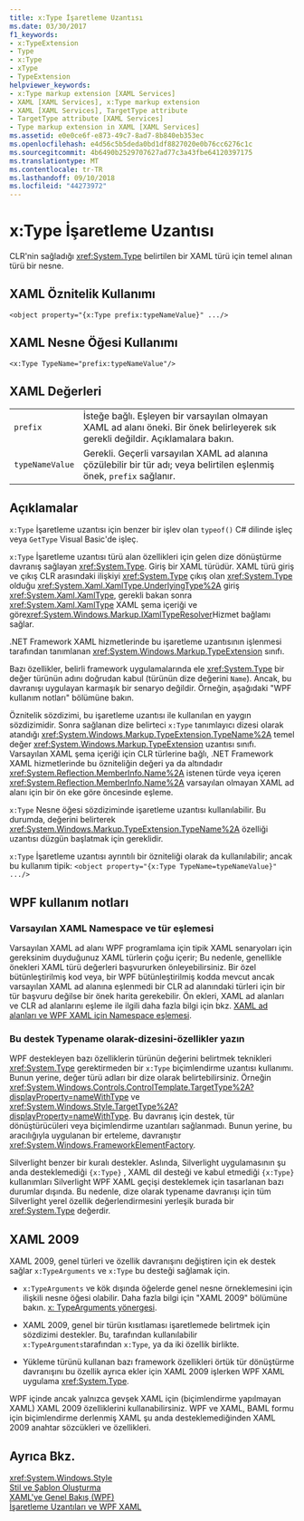 ```yaml
---
title: x:Type İşaretleme Uzantısı
ms.date: 03/30/2017
f1_keywords:
- x:TypeExtension
- Type
- x:Type
- xType
- TypeExtension
helpviewer_keywords:
- x:Type markup extension [XAML Services]
- XAML [XAML Services], x:Type markup extension
- XAML [XAML Services], TargetType attribute
- TargetType attribute [XAML Services]
- Type markup extension in XAML [XAML Services]
ms.assetid: e0e0ce6f-e873-49c7-8ad7-8b840eb353ec
ms.openlocfilehash: e4d56c5b5deda0bd1df8827020e0b76cc6276c1c
ms.sourcegitcommit: 4b6490b2529707627ad77c3a43fbe64120397175
ms.translationtype: MT
ms.contentlocale: tr-TR
ms.lasthandoff: 09/10/2018
ms.locfileid: "44273972"
---
```

# <a name="xtype-markup-extension"></a>x:Type İşaretleme Uzantısı
CLR'nin sağladığı <xref:System.Type> belirtilen bir XAML türü için temel alınan türü bir nesne.  
  
## <a name="xaml-attribute-usage"></a>XAML Öznitelik Kullanımı  
  
```xaml  
<object property="{x:Type prefix:typeNameValue}" .../>  
```  
  
## <a name="xaml-object-element-usage"></a>XAML Nesne Öğesi Kullanımı  
  
```xaml  
<x:Type TypeName="prefix:typeNameValue"/>  
```  
  
## <a name="xaml-values"></a>XAML Değerleri  
  
|||  
|-|-|  
|`prefix`|İsteğe bağlı. Eşleyen bir varsayılan olmayan XAML ad alanı öneki. Bir önek belirleyerek sık gerekli değildir. Açıklamalara bakın.|  
|`typeNameValue`|Gerekli. Geçerli varsayılan XAML ad alanına çözülebilir bir tür adı; veya belirtilen eşlenmiş önek, `prefix` sağlanır.|  
  
## <a name="remarks"></a>Açıklamalar  
 `x:Type` İşaretleme uzantısı için benzer bir işlev olan `typeof()` C# dilinde işleç veya `GetType` Visual Basic'de işleç.  
  
 `x:Type` İşaretleme uzantısı türü alan özellikleri için gelen dize dönüştürme davranış sağlayan <xref:System.Type>. Giriş bir XAML türüdür. XAML türü giriş ve çıkış CLR arasındaki ilişkiyi <xref:System.Type> çıkış olan <xref:System.Type> olduğu <xref:System.Xaml.XamlType.UnderlyingType%2A> giriş <xref:System.Xaml.XamlType>, gerekli bakan sonra <xref:System.Xaml.XamlType> XAML şema içeriği ve göre<xref:System.Windows.Markup.IXamlTypeResolver>Hizmet bağlamı sağlar.  
  
 .NET Framework XAML hizmetlerinde bu işaretleme uzantısının işlenmesi tarafından tanımlanan <xref:System.Windows.Markup.TypeExtension> sınıfı.  
  
 Bazı özellikler, belirli framework uygulamalarında ele <xref:System.Type> bir değer türünün adını doğrudan kabul (türünün dize değerini `Name`). Ancak, bu davranışı uygulayan karmaşık bir senaryo değildir. Örneğin, aşağıdaki "WPF kullanım notları" bölümüne bakın.  
  
 Öznitelik sözdizimi, bu işaretleme uzantısı ile kullanılan en yaygın sözdizimidir. Sonra sağlanan dize belirteci `x:Type` tanımlayıcı dizesi olarak atandığı <xref:System.Windows.Markup.TypeExtension.TypeName%2A> temel değer <xref:System.Windows.Markup.TypeExtension> uzantısı sınıfı. Varsayılan XAML şema içeriği için CLR türlerine bağlı, .NET Framework XAML hizmetlerinde bu özniteliğin değeri ya da altındadır <xref:System.Reflection.MemberInfo.Name%2A> istenen türde veya içeren <xref:System.Reflection.MemberInfo.Name%2A> varsayılan olmayan XAML ad alanı için bir ön eke göre öncesinde eşleme.  
  
 `x:Type` Nesne öğesi sözdiziminde işaretleme uzantısı kullanılabilir. Bu durumda, değerini belirterek <xref:System.Windows.Markup.TypeExtension.TypeName%2A> özelliği uzantısı düzgün başlatmak için gereklidir.  
  
 `x:Type` İşaretleme uzantısı ayrıntılı bir özniteliği olarak da kullanılabilir; ancak bu kullanım tipik: `<object property="{x:Type TypeName=typeNameValue}" .../>`  
  
## <a name="wpf-usage-notes"></a>WPF kullanım notları  
  
### <a name="default-xaml-namespace-and-type-mapping"></a>Varsayılan XAML Namespace ve tür eşlemesi  
 Varsayılan XAML ad alanı WPF programlama için tipik XAML senaryoları için gereksinim duyduğunuz XAML türlerin çoğu içerir; Bu nedenle, genellikle önekleri XAML türü değerleri başvururken önleyebilirsiniz. Bir özel bütünleştirilmiş kod veya, bir WPF bütünleştirilmiş kodda mevcut ancak varsayılan XAML ad alanına eşlenmedi bir CLR ad alanındaki türleri için bir tür başvuru değilse bir önek harita gerekebilir. Ön ekleri, XAML ad alanları ve CLR ad alanlarını eşleme ile ilgili daha fazla bilgi için bkz. [XAML ad alanları ve WPF XAML için Namespace eşlemesi](../../../docs/framework/wpf/advanced/xaml-namespaces-and-namespace-mapping-for-wpf-xaml.md).  
  
### <a name="type-properties-that-support-typename-as-string"></a>Bu destek Typename olarak-dizesini-özellikler yazın  
 WPF destekleyen bazı özelliklerin türünün değerini belirtmek teknikleri <xref:System.Type> gerektirmeden bir `x:Type` biçimlendirme uzantısı kullanımı. Bunun yerine, değer türü adları bir dize olarak belirtebilirsiniz. Örneğin <xref:System.Windows.Controls.ControlTemplate.TargetType%2A?displayProperty=nameWithType> ve <xref:System.Windows.Style.TargetType%2A?displayProperty=nameWithType>. Bu davranış için destek, tür dönüştürücüleri veya biçimlendirme uzantıları sağlanmadı. Bunun yerine, bu aracılığıyla uygulanan bir erteleme, davranıştır <xref:System.Windows.FrameworkElementFactory>.  
  
 Silverlight benzer bir kuralı destekler. Aslında, Silverlight uygulamasının şu anda desteklemediği `{x:Type}` , XAML dil desteği ve kabul etmediği `{x:Type}` kullanımları Silverlight WPF XAML geçişi desteklemek için tasarlanan bazı durumlar dışında. Bu nedenle, dize olarak typename davranışı için tüm Silverlight yerel özellik değerlendirmesini yerleşik burada bir <xref:System.Type> değerdir.  
  
## <a name="xaml-2009"></a>XAML 2009  
 XAML 2009, genel türleri ve özellik davranışını değiştiren için ek destek sağlar `x:TypeArguments` ve `x:Type` bu desteği sağlamak için.  
  
-   `x:TypeArguments` ve kök dışında öğelerde genel nesne örneklemesini için ilişkili nesne öğesi olabilir. Daha fazla bilgi için "XAML 2009" bölümüne bakın. [x: TypeArguments yönergesi](../../../docs/framework/xaml-services/x-typearguments-directive.md).  
  
-   XAML 2009, genel bir türün kısıtlaması işaretlemede belirtmek için sözdizimi destekler. Bu, tarafından kullanılabilir `x:TypeArguments`tarafından `x:Type`, ya da iki özellik birlikte.  
  
-   Yükleme türünü kullanan bazı framework özellikleri örtük tür dönüştürme davranışını bu özellik ayrıca ekler için XAML 2009 işlerken WPF XAML uygulama <xref:System.Type>.  
  
 WPF içinde ancak yalnızca gevşek XAML için (biçimlendirme yapılmayan XAML) XAML 2009 özelliklerini kullanabilirsiniz. WPF ve XAML, BAML formu için biçimlendirme derlenmiş XAML şu anda desteklemediğinden XAML 2009 anahtar sözcükleri ve özellikleri.  
  
## <a name="see-also"></a>Ayrıca Bkz.  
 <xref:System.Windows.Style>  
 [Stil ve Şablon Oluşturma](../../../docs/framework/wpf/controls/styling-and-templating.md)  
 [XAML'ye Genel Bakış (WPF)](../../../docs/framework/wpf/advanced/xaml-overview-wpf.md)  
 [İşaretleme Uzantıları ve WPF XAML](../../../docs/framework/wpf/advanced/markup-extensions-and-wpf-xaml.md)
